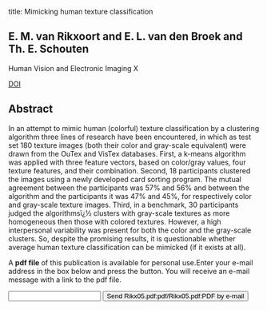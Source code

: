 title: Mimicking human texture classification

## E. M. van Rikxoort and E. L. van den Broek and Th. E. Schouten
Human Vision and Electronic Imaging X

<a href="https://doi.org/10.1117/12.587942">DOI</a>

## Abstract
In an attempt to mimic human (colorful) texture classification by a clustering algorithm three lines of research have been encountered, in which as test set 180 texture images (both their color and gray-scale equivalent) were drawn from the OuTex and VisTex databases. First, a k-means algorithm was applied with three feature vectors, based on color/gray values, four texture features, and their combination. Second, 18 participants clustered the images using a newly developed card sorting program. The mutual agreement between the participants was 57% and 56% and between the algorithm and the participants it was 47% and 45%, for respectively color and gray-scale texture images. Third, in a benchmark, 30 participants judged the algorithmsï¿½ clusters with gray-scale textures as more homogeneous then those with colored textures. However, a high interpersonal variability was present for both the color and the gray-scale clusters. So, despite the promising results, it is questionable whether average human texture classification can be mimicked (if it exists at all).

A <b>pdf file</b> of this publication is available for personal use.Enter your e-mail address in the box below and press the button. You will receive an e-mail message with a link to the pdf file.
<form action="sender.php">  <input type="text" name="email">  <input type="submit" value="Send Rikx05.pdf:pdf/Rikx05.pdf:PDF by e-mail"></form>